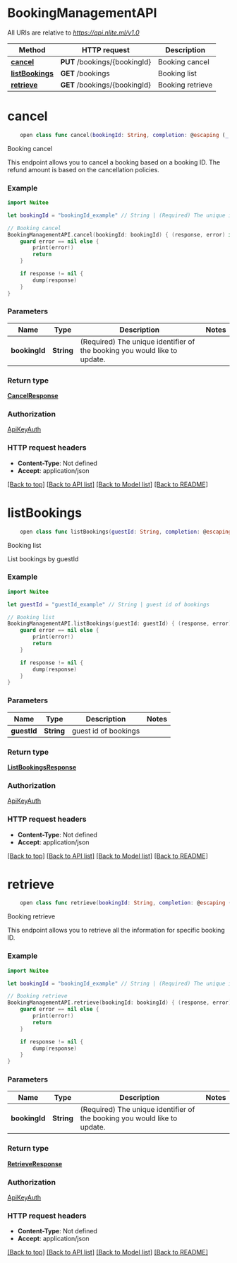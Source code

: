 # BookingManagementAPI

All URIs are relative to *https://api.nlite.ml/v1.0*

Method | HTTP request | Description
------------- | ------------- | -------------
[**cancel**](BookingManagementAPI.md#cancel) | **PUT** /bookings/{bookingId} | Booking cancel
[**listBookings**](BookingManagementAPI.md#listbookings) | **GET** /bookings | Booking list
[**retrieve**](BookingManagementAPI.md#retrieve) | **GET** /bookings/{bookingId} | Booking retrieve


# **cancel**
```swift
    open class func cancel(bookingId: String, completion: @escaping (_ data: CancelResponse?, _ error: Error?) -> Void)
```

Booking cancel

This endpoint allows you to cancel a booking based on a booking ID. The refund amount is based on the cancellation policies. <!-- theme: danger -->

### Example
```swift
import Nuitee

let bookingId = "bookingId_example" // String | (Required) The unique identifier of the booking you would like to update.

// Booking cancel
BookingManagementAPI.cancel(bookingId: bookingId) { (response, error) in
    guard error == nil else {
        print(error!)
        return
    }

    if response != nil {
        dump(response)
    }
}
```

### Parameters

Name | Type | Description  | Notes
------------- | ------------- | ------------- | -------------
 **bookingId** | **String** | (Required) The unique identifier of the booking you would like to update. | 

### Return type

[**CancelResponse**](CancelResponse.md)

### Authorization

[ApiKeyAuth](../README.md#ApiKeyAuth)

### HTTP request headers

 - **Content-Type**: Not defined
 - **Accept**: application/json

[[Back to top]](#) [[Back to API list]](../README.md#documentation-for-api-endpoints) [[Back to Model list]](../README.md#documentation-for-models) [[Back to README]](../README.md)

# **listBookings**
```swift
    open class func listBookings(guestId: String, completion: @escaping (_ data: ListBookingsResponse?, _ error: Error?) -> Void)
```

Booking list

List bookings by guestId

### Example
```swift
import Nuitee

let guestId = "guestId_example" // String | guest id of bookings

// Booking list
BookingManagementAPI.listBookings(guestId: guestId) { (response, error) in
    guard error == nil else {
        print(error!)
        return
    }

    if response != nil {
        dump(response)
    }
}
```

### Parameters

Name | Type | Description  | Notes
------------- | ------------- | ------------- | -------------
 **guestId** | **String** | guest id of bookings | 

### Return type

[**ListBookingsResponse**](ListBookingsResponse.md)

### Authorization

[ApiKeyAuth](../README.md#ApiKeyAuth)

### HTTP request headers

 - **Content-Type**: Not defined
 - **Accept**: application/json

[[Back to top]](#) [[Back to API list]](../README.md#documentation-for-api-endpoints) [[Back to Model list]](../README.md#documentation-for-models) [[Back to README]](../README.md)

# **retrieve**
```swift
    open class func retrieve(bookingId: String, completion: @escaping (_ data: RetrieveResponse?, _ error: Error?) -> Void)
```

Booking retrieve

This endpoint allows you to retrieve all the information for specific booking ID.

### Example
```swift
import Nuitee

let bookingId = "bookingId_example" // String | (Required) The unique identifier of the booking you would like to update.

// Booking retrieve
BookingManagementAPI.retrieve(bookingId: bookingId) { (response, error) in
    guard error == nil else {
        print(error!)
        return
    }

    if response != nil {
        dump(response)
    }
}
```

### Parameters

Name | Type | Description  | Notes
------------- | ------------- | ------------- | -------------
 **bookingId** | **String** | (Required) The unique identifier of the booking you would like to update. | 

### Return type

[**RetrieveResponse**](RetrieveResponse.md)

### Authorization

[ApiKeyAuth](../README.md#ApiKeyAuth)

### HTTP request headers

 - **Content-Type**: Not defined
 - **Accept**: application/json

[[Back to top]](#) [[Back to API list]](../README.md#documentation-for-api-endpoints) [[Back to Model list]](../README.md#documentation-for-models) [[Back to README]](../README.md)

